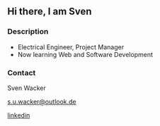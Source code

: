 <!-- Hello -->
## Hi there, I am Sven
<!-- Description -->
### Description

- Electrical Engineer, Project Manager
- Now learning Web and Software Development
<!-- CONTACT -->
### Contact

Sven Wacker

s.u.wacker@outlook.de

[linkedin](https://www.linkedin.com/in/sven-wacker-17764a119/)

<!--
**svenWacker/svenWacker** is a ✨ _special_ ✨ repository because its `README.md` (this file) appears on your GitHub profile.

Here are some ideas to get you started:

- 🔭 I’m currently working on ...
- 🌱 I’m currently learning ...
- 👯 I’m looking to collaborate on ...
- 🤔 I’m looking for help with ...
- 💬 Ask me about ...
- 📫 How to reach me: ...
- 😄 Pronouns: ...
- ⚡ Fun fact: ...
-->
